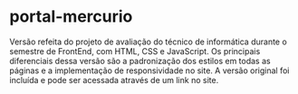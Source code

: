 # portal-mercurio

Versão refeita do projeto de avaliação do técnico de informática durante o semestre de FrontEnd, com HTML, CSS e JavaScript.
Os principais diferenciais dessa versão são a padronização dos estilos em todas as páginas e a implementação de responsividade no site.
A versão original foi incluída e pode ser acessada através de um link no site.
